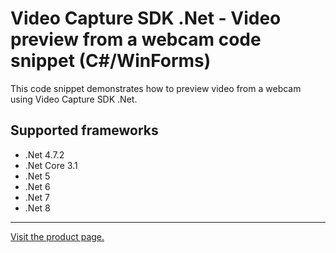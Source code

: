 ﻿# Video Capture SDK .Net - Video preview from a webcam code snippet (C#/WinForms)

This code snippet demonstrates how to preview video from a webcam using Video Capture SDK .Net.

## Supported frameworks

* .Net 4.7.2
* .Net Core 3.1
* .Net 5
* .Net 6
* .Net 7
* .Net 8

---

[Visit the product page.](https://www.visioforge.com/video-capture-sdk-net)
